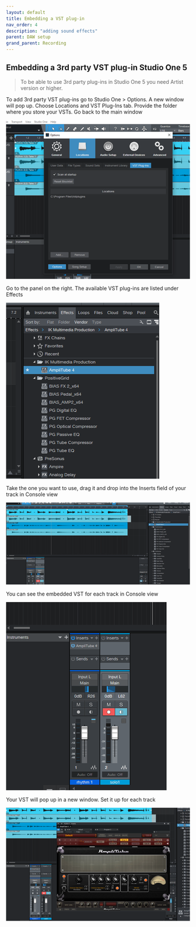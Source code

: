 ```yaml
---
layout: default
title: Embedding a VST plug-in
nav_order: 4
description: "adding sound effects"
parent: DAW setup
grand_parent: Recording
---
```


## **Embedding a 3rd party VST plug-in Studio One 5**

> To be able to use 3rd party plug-ins in Studio One 5 you need Artist version or higher.

To add 3rd party VST plug-ins go to Studio One > Options. A new window will pop up. Choose Locations and VST Plug-Ins tab. Provide the folder where you store your VSTs. Go back to the main window 

 [![Studio One 5 - embedding VST](../../../assets/images/so5_10_vstwindow.png)](../../../assets/images/so5_10_vstwindow.jpg)


Go to the panel on the right. The available VST plug-ins are listed under Effects

 [![Studio One 5 - VST list](../../../assets/images/so5_11_plugins.png)](../../../assets/images/so5_11_plugins.jpg)


Take the one you want to use, drag it and drop into the Inserts field of your track in Console view

 [![Studio One 5 - VST drag](../../../assets/images/so5_12_dragvst.png)](../../../assets/images/so5_12_dragvst.jpg)


You can see the embedded VST for each track in Console view

  [![Studio One 5 -VST console](../../../assets/images/so5_13_console.png)](../../../assets/images/so5_13_console.jpg)


Your VST will pop up in a new window. Set it up for each track

 [![Studio One 5 - AmpliTube 4](../../../assets/images/so5_14_a4.png)](../../../assets/images/so5_14_a4.jpg)

